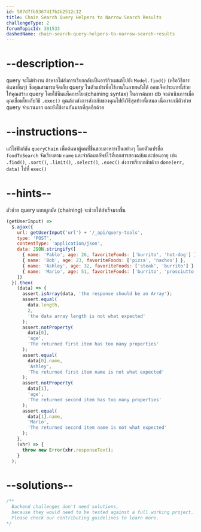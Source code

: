 ```yaml
---
id: 587d7fb9367417b2b2512c12
title: Chain Search Query Helpers to Narrow Search Results
challengeType: 2
forumTopicId: 301533
dashedName: chain-search-query-helpers-to-narrow-search-results
---
```


# --description--

query จะไม่ทำงาน ถ้าหากไม่ส่งการเรียกกลับเป็นอาร์กิวเมนต์ไปยัง `Model.find()` (หรือวิธีการค้นหาอื่นๆ) ซึ่งคุณสามารถจัดเก็บ query ในตัวแปรเพื่อใช้งานในภายหลังได้ ออบเจ็คประเภทนี้ช่วยให้คุณสร้าง query โดยใช้ซินแท็คการโยง(chaining syntax) 
ในการค้นหา db จะดำเนินการเมื่อคุณเชื่อมโยงกับวิธี `.exec()` คุณต้องส่งการส่งกลับของคุณไปยังวิธีสุดท้ายนี้เสมอ เนื่องจากมีตัวช่วย query จำนวนมาก และยังใช้งานกันมากที่สุดอีกด้วย

# --instructions--

แก้ไขฟังก์ชัน `queryChain` เพื่อค้นหาผู้คนที่ชื่นชอบอาหารเป็นอย่างๆ โดยตัวแปรชื่อ `foodToSearch` จัดเรียงตาม `name` และจำกัดผลลัพธ์ไว้ที่เอกสารสองฉบับและซ่อนอายุ เช่น `.find()`, `.sort()`, `.limit()`, `.select()`, `.exec()` ส่งการเรียกกลับด้วย `done(err, data)` ไปที่ `exec()`

# --hints--

ตัวช่วย query แบบผูกมัด (chaining) จะช่วยให้สำเร็จมากขึ้น

```js
(getUserInput) =>
  $.ajax({
    url: getUserInput('url') + '/_api/query-tools',
    type: 'POST',
    contentType: 'application/json',
    data: JSON.stringify([
      { name: 'Pablo', age: 26, favoriteFoods: ['burrito', 'hot-dog'] },
      { name: 'Bob', age: 23, favoriteFoods: ['pizza', 'nachos'] },
      { name: 'Ashley', age: 32, favoriteFoods: ['steak', 'burrito'] },
      { name: 'Mario', age: 51, favoriteFoods: ['burrito', 'prosciutto'] }
    ])
  }).then(
    (data) => {
      assert.isArray(data, 'the response should be an Array');
      assert.equal(
        data.length,
        2,
        'the data array length is not what expected'
      );
      assert.notProperty(
        data[0],
        'age',
        'The returned first item has too many properties'
      );
      assert.equal(
        data[0].name,
        'Ashley',
        'The returned first item name is not what expected'
      );
      assert.notProperty(
        data[1],
        'age',
        'The returned second item has too many properties'
      );
      assert.equal(
        data[1].name,
        'Mario',
        'The returned second item name is not what expected'
      );
    },
    (xhr) => {
      throw new Error(xhr.responseText);
    }
  );
```

# --solutions--

```js
/**
  Backend challenges don't need solutions, 
  because they would need to be tested against a full working project. 
  Please check our contributing guidelines to learn more.
*/
```
